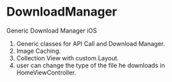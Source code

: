 # DownloadManager
Generic Download Manager iOS

1. Generic classes for API Call and Download Manager.
2. Image Caching.
3. Collection View with custom Layout.
4. user can change the type of the file he downloads in HomeViewController.



